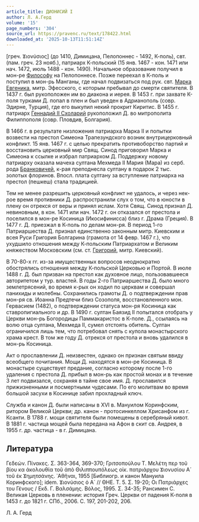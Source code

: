 ```yaml
---
article_title: ДИОНИСИЙ I
author: Л. А.Герд
volume: '15'
page_numbers: '304'
source_url: https://pravenc.ru/text/178422.html
downloaded_at: '2025-10-13T11:51:14Z'
---
```


[греч. Ϫιονύσιος] (до 1410, Димицана, Пелопоннес - 1492, К-поль), свт. (пам. греч. 23 нояб.), патриарх К-польский (15 янв. 1467 - кон. 1471 или нач. 1472, июль 1488 - кон. 1490). Начальное образование получил в мон-ре [Философу](https://pravenc.ru/text/Философу.html) на Пелопоннесе. Позже переехал в К-поль и поступил в мон-рь Манганы, где начал подвизаться под рук. свт. [Марка Евгеника](<https://pravenc.ru/text/Марка Евгеника.html>), митр. Эфесского, с которым пребывал до смерти святителя. В 1437 г. был рукоположен им во диакона и иерея. В 1453 г. при захвате К-поля турками Д. попал в плен и был уведен в Адрианополь (совр. Эдирне, Турция), где его выкупил некий прокрит Киритис. В 1455 г. патриарх [Геннадий II Схоларий](<https://pravenc.ru/text/Геннадий II Схоларий.html>) рукоположил Д. во митрополита Филиппополя (совр. Пловдив, Болгария).

В 1466 г. в результате низложения патриарха Марка II и попытки возвести на престол Симеона Трапезундского возник внутрицерковный конфликт. 15 янв. 1467 г. с целью прекратить противоборство партий и восстановить церковный мир Свящ. Синод приговорил Марка и Симеона к ссылке и избрал патриархом Д. Поддержку новому патриарху оказала мачеха султана Мехмеда II Мария (Мара) из серб. рода [Бранковичей](https://pravenc.ru/text/Бранковичей.html), к-рая преподнесла султану в подарок 2 тыс. золотых флоринов. Впосл. плата султану за вступление патриарха на престол (пешкеш) стала традицией.

Тем не менее разрешить церковный конфликт не удалось, и через нек-рое время противники Д. распространили слух о том, что в юности в плену он отрекся от веры и принял ислам. Хотя Свящ. Синод признал Д. невиновным, в кон. 1471 или нач. 1472 г. он отказался от престола и поселился в мон-ре Косиница (Икосифинисса) близ г. Драма (Греция). В 1477 г. Д. приезжал в К-поль по делам мон-ря. В период 1-го Патриаршества Д. признал единственно законным митр. Киевским и всея Руси Григория Болгарина (грамота от 14 февр. 1467 г.), что ухудшило отношения между К-польским Патриархатом и Великим княжеством Московским (см. ст. [Григорий](https://pravenc.ru/text/Григорий.html), митр. Киевский).

В 70-80-х гг. из-за имущественных вопросов неоднократно обострялись отношения между К-польской Церковью и Портой. В июле 1488 г. Д. был призван на престол как духовное лицо, пользовавшееся авторитетом у тур. властей. В годы 2-го Патриаршества Д. было много землетрясений, во время к-рых он ходил по церквам и совершал панихиды и молебны. Сохранились грамоты Д. о подтверждении прав мон-ря св. Иоанна Предтечи близ Созополя, восстановленного мон. Гервасием (1482), о подтверждении статуса мон-ря Косиница как ставропигиального и др. В 1490 г. султан Баязид II попытался отобрать у Церкви мон-рь Богородицы Паммакаристос в К-поле. Д., ссылаясь на волю отца султана, Мехмеда II, сумел отстоять обитель. Султан ограничился лишь тем, что потребовал снять с купола монастырского храма крест. В том же году Д. отрекся от престола и вновь удалился в мон-рь Косиница.

Акт о прославлении Д. неизвестен, однако он признан святым ввиду всеобщего почитания. Мощи Д. находятся в мон-ре Косиница. В монастыре существует предание, согласно которому после 1-го удаления с престола Д. прибыл в мон-рь как простой монах и в течение 3 лет подвизался, сохраняя в тайне свое имя. Д. прославился прижизненными и посмертными чудесами. По его молитвам во время большой засухи в Косинице забил прохладный ключ.

Служба и канон Д. были написаны в XVI в. Мануилом Коринфским, ритором Великой Церкви; др. канон - протосинкеллом Хрисанфом из г. Ксанти. В 1788 г. мощи святителя были помещены в серебряный кивот. В 1881 г. частица мощей была передана на Афон в скит св. Андрея, в 1955 г. др. частица - в г. Димицана.

## Литература

Γεδεών. Πίνακες. Σ. 363-364, 369-370; Γριτσοπούλου Τ. Μελέτη περ τοῦ βίου κα ἀκολουθία τοῦ ἀπὸ Θιλιππουπόλεως οἰκ. πατριάρχου Ϫιονυσίου Α´ τοῦ ἐκ Ϫημητσάνης. ᾿Αθῆναι, 1955 [Библиогр. и канон Мануила Коринфского]; idem. Ϫιονύσιος ὁ Α´ // ΘΗΕ. Τ. 5. Σ. 19-20; Οι Πατριάρχες του Γένους / Εκδ. Γ. Βαλσάμης. Βόλος, 1995. Σ. 34-35; Рансимен С. Великая Церковь в пленении: история Греч. Церкви от падения К-поля в 1453 г. до 1821 г. СПб., 2006. С. 197, 201-202, 206.

Л. А.  Герд

